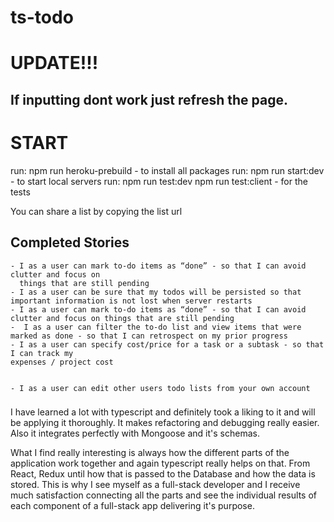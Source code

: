 # ts-todo

# UPDATE!!!
## If inputting dont work just refresh the page.

# START

  run: npm run heroku-prebuild 
    - to install all packages
  run: npm run start:dev
    - to start local servers
  run: npm run test:dev
       npm run test:client
    - for the tests

You can share a list by copying the list url


## Completed Stories

    - I as a user can mark to-do items as “done” - so that I can avoid clutter and focus on 
      things that are still pending
    - I as a user can be sure that my todos will be persisted so that important information is not lost when server restarts 
    - I as a user can mark to-do items as “done” - so that I can avoid clutter and focus on things that are still pending 
    -  I as a user can filter the to-do list and view items that were marked as done - so that I can retrospect on my prior progress 
    - I as a user can specify cost/price for a task or a subtask - so that I can track my 
    expenses / project cost 
    
    
    - I as a user can edit other users todo lists from your own account

### 
I have learned a lot with typescript and definitely took a liking to it and will be applying it thoroughly. It makes refactoring and debugging really easier. Also it integrates perfectly with Mongoose and it's schemas. 

What I find really interesting is always how the different parts of the application work together and again typescript really helps on that. From React, Redux until how that is passed to the Database and how the data is stored. This is why I see myself as a full-stack developer and I receive much satisfaction connecting all the parts and see the individual results of each component of a full-stack app delivering it's purpose.
